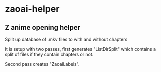 # zaoai-helper
## Z anime opening helper
Split up database of .mkv files to with and without chapters

It is setup with two passes, first generates "ListDirSplit" which contains a split of files if they contain chapters or not.

Second pass creates "ZaoaiLabels".